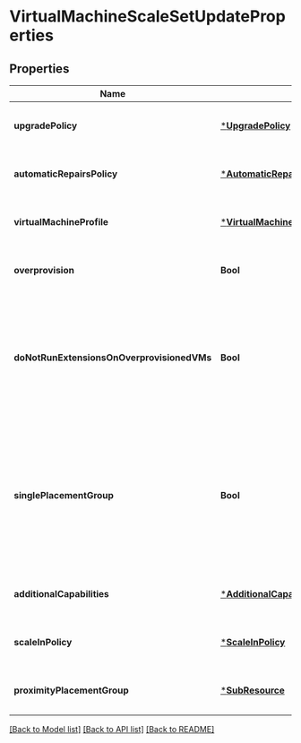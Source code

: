# VirtualMachineScaleSetUpdateProperties


## Properties
Name | Type | Description | Notes
------------ | ------------- | ------------- | -------------
**upgradePolicy** | [***UpgradePolicy**](UpgradePolicy.md) |  | [optional] [default to nothing]
**automaticRepairsPolicy** | [***AutomaticRepairsPolicy**](AutomaticRepairsPolicy.md) |  | [optional] [default to nothing]
**virtualMachineProfile** | [***VirtualMachineScaleSetUpdateVMProfile**](VirtualMachineScaleSetUpdateVMProfile.md) |  | [optional] [default to nothing]
**overprovision** | **Bool** | Specifies whether the Virtual Machine Scale Set should be overprovisioned. | [optional] [default to nothing]
**doNotRunExtensionsOnOverprovisionedVMs** | **Bool** | When Overprovision is enabled, extensions are launched only on the requested number of VMs which are finally kept. This property will hence ensure that the extensions do not run on the extra overprovisioned VMs. | [optional] [default to nothing]
**singlePlacementGroup** | **Bool** | When true this limits the scale set to a single placement group, of max size 100 virtual machines. NOTE: If singlePlacementGroup is true, it may be modified to false. However, if singlePlacementGroup is false, it may not be modified to true. | [optional] [default to nothing]
**additionalCapabilities** | [***AdditionalCapabilities**](AdditionalCapabilities.md) |  | [optional] [default to nothing]
**scaleInPolicy** | [***ScaleInPolicy**](ScaleInPolicy.md) |  | [optional] [default to nothing]
**proximityPlacementGroup** | [***SubResource**](SubResource.md) |  | [optional] [default to nothing]


[[Back to Model list]](../README.md#models) [[Back to API list]](../README.md#api-endpoints) [[Back to README]](../README.md)


